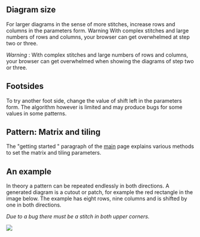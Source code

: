Diagram size
------------
For larger diagrams in the sense of more stitches, increase rows and columns in the parameters form.
Warning With complex stitches and large numbers of rows and columns, your browser can get overwhelmed at step two or three.

_Warning_ : With complex stitches and large numbers of rows and columns, your browser can get overwhelmed when showing the diagrams of step two or three.

Footsides
---------

To try another foot side, change the value of shift left in the parameters form. The algorithm however is limited and may produce bugs for some values in some patterns.


Pattern: Matrix and tiling
--------------------------

The "getting started " paragraph of the [main](https://d-bl.github.io/GroundForge/index.html) page explains various methods to set the matrix and tiling parameters.


An example
----------

In theory a pattern can be repeated endlessly in both directions.
A generated diagram is a cutout or patch,
for example the red rectangle in the image below.
The example has eight rows, nine columns and is shifted by one in both directions.

_Due to a bug there must be a stitch in both upper corners._

![](https://raw.githubusercontent.com/wiki/d-bl/GroundForge/images/cutout.png)